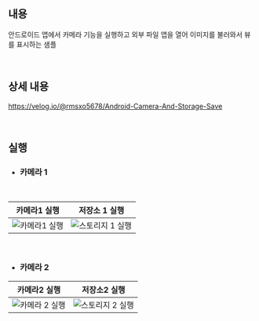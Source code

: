 ## 내용
안드로이드 앱에서 카메라 기능을 실행하고 외부 파일 앱을 열어 이미지를 불러와서 뷰를 표시하는 샘플

</br>

## 상세 내용
https://velog.io/@rmsxo5678/Android-Camera-And-Storage-Save

</br>

## 실행

* ### 카메라 1
</br>

|카메라1 실행|저장소 1 실행|
|------|---|
|![카메라1 실행](https://github.com/GEUN-TAE-KIM/CameraApiAndStorageSave_Sample/assets/80413888/96b0c9b9-026b-4263-bf0f-69c9eb5c55b2)|![스토리지 1 실행](https://github.com/GEUN-TAE-KIM/CameraApiAndStorageSave_Sample/assets/80413888/d4ab30ff-0653-457d-97f9-f76b4b1d1a00)|

</br>

* ### 카메라 2

|카메라2 실행|저장소2 실행|
|------|---|
|![카메라 2 실행](https://github.com/GEUN-TAE-KIM/CameraApiAndStorageSave_Sample/assets/80413888/f2614a92-241a-4b51-b663-a69d823e0bda)|![스토리지 2 실행](https://github.com/GEUN-TAE-KIM/CameraApiAndStorageSave_Sample/assets/80413888/ed931b25-0ff3-45d3-8419-6dde7268eca1)|



